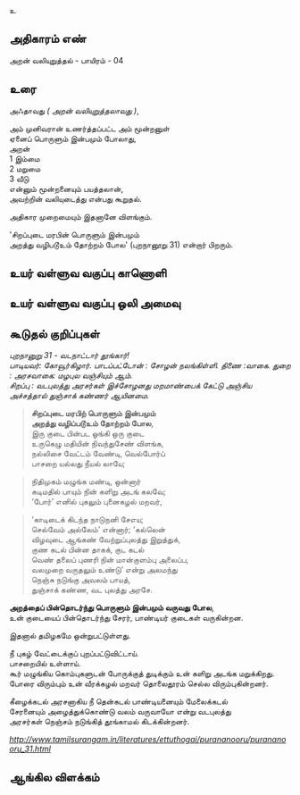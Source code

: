 உ


## அதிகாரம் எண்

அறன் வலியுறுத்தல் - பாயிரம் - 04


## உரை

அஃதாவது _( அறன் வலியுறுத்தலாவது )_, 

அம் முனிவரான் உணர்த்தப்பட்ட அம் மூன்றனுள்  
ஏனைப் பொருளும் இன்பமும் போலாது,  
அறன்  
    1 இம்மை  
    2 மறுமை  
    3 வீடு  
என்னும் மூன்றனையும் பயத்தலான்,  
அவற்றின் வலியுடைத்து என்பது கூறுதல்.  

அதிகார முறைமையும் இதனானே விளங்கும்.  

'சிறப்புடை மரபின் பொருளும் இன்பமும்  
அறத்து வழிபடூஉம் தோற்றம் போல' (புறநானூறு 31) என்றார் பிறரும்.  

## உயர் வள்ளுவ வகுப்பு காணொளி


## உயர் வள்ளுவ வகுப்பு ஒலி அமைவு 


## கூடுதல் குறிப்புகள்

_புறநானுறு 31 - வடநாட்டார் தூங்கார்!  
பாடியவர்: கோவூர்கிழார். பாடப்பட்டோன் : சோழன் நலங்கிள்ளி. திணை :வாகை. துறை : அரசவாகை: மழபுல வஞ்சியும் ஆம்.  
சிறப்பு : வடபுலத்து அரசர்கள் இச்சோழனது மறமாண்பைக் கேட்டு அஞ்சிய அச்சத்தால் துஞ்சாக் கண்ணர் ஆயினமை._

>**சிறப்புடை மரபிற் பொருளும் இன்பமும்  
>அறத்து வழிப்படூஉம் தோற்றம் போல**,  
>இரு குடை பின்பட ஓங்கி ஒரு குடை  
>உருகெழு மதியின் நிவந்துசேண் விளங்க,  
>நல்லிசை வேட்டம் வேண்டி, வெல்போர்ப்  
>பாசறை யல்லது நீயல் லாயே;  

>நிதிமுகம் மழுங்க மண்டி, ஒன்னார்  
>கடிமதில் பாயும் நின் களிறு அடங் கலவே;  
>‘போர்’ எனில் புகலும் புனைகழல் மறவர்,  

>‘காடிடைக் கிடந்த நாடுநனி சேஎய;  
>செல்வேம் அல்லேம்’ என்னார்; ‘கல்லென்  
>விழவுடை ஆங்கண் வேற்றுப்புலத்து இறுத்துக்,  
>குண கடல் பின்ன தாகக், குட கடல்  
>வெண் தலைப் புணரி நின் மான்குளம்பு அலைப்ப,  
>வலமுறை வருதலும் உண்டு’ என்று அலமந்து  
>நெஞ்சு நடுங்கு அவலம் பாயத்,  
>துஞ்சாக் கண்ண, வட புலத்து அரசே.

**அறத்தைப் பின்தொடர்ந்து பொருளும் இன்பமும் வருவது போல**,  
உன் குடையைப் பின்தொடர்ந்து சேரர், பாண்டியர் குடைகள் வருகின்றன.  

இதனால் தமிழகமே ஒன்றுபட்டுள்ளது.  

நீ புகழ் வேட்டைக்குப் புறப்பட்டுவிட்டாய்.  
பாசறையில் உள்ளாய்.  
கூர் மழுங்கிய கொம்புகளுடன் போருக்குத் துடிக்கும் உன் களிறு அடங்க மறுக்கிறது.  
போரை விரும்பும் உன் வீரக்கழல் மறவர் தொலைதூரம் செல்ல விரும்புகின்றனர்.  

கீழைக்கடல் அரசனாகிய நீ தென்கடல் பாண்டியனையும் மேலைக்கடல்  
சேரனையும் அழைத்துக்கொண்டு வலம் வருவாயோ என்று வடபுலத்து  
அரசர்கள் நெஞ்சம் நடுங்கித் தூங்காமல் கிடக்கின்றனர்.  

_http://www.tamilsurangam.in/literatures/ettuthogai/purananooru/purananooru_31.html_


## ஆங்கில விளக்கம்

